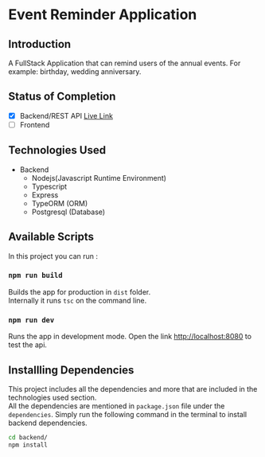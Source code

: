 # Event Reminder Application
## Introduction
A FullStack Application that can remind users of the annual events. For example: birthday, wedding anniversary.

## Status of Completion
- [x] Backend/REST API [Live Link](https://documenter.getpostman.com/view/12535754/Tz5s5cfh)
- [ ]  Frontend

## Technologies Used
- Backend
    - Nodejs(Javascript Runtime Environment)
    - Typescript
    - Express
    - TypeORM (ORM)
    - Postgresql (Database)

## Available Scripts
In this project you can run :
<!-- Mention backend and frontend seperately -->
### `npm run build`
Builds the app for production in `dist` folder.<br>
Internally it runs `tsc` on the command line.
### `npm run dev`
Runs the app in development mode. Open the link [http://localhost:8080](http://localhost:8080) to test the api.

## Installling Dependencies
This project includes all the dependencies and more that are included in the technologies used section.<br>
All the dependencies are mentioned in `package.json` file under the `dependencies`.
Simply run the following command in the terminal to install backend dependencies.
```sh
cd backend/
npm install
```